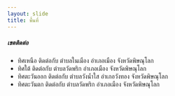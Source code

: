 ```yaml
---
layout: slide
title: พื้นที่
---
```

##### เขตติดต่อ
* ทิศเหนือ ติดต่อกับ ตำบลในเมือง อำเภอเมือง จังหวัดพิษณุโลก
* ทิศใต้ ติดต่อกับ ตำบลวัดพริก อำเภอเมือง จังหวัดพิษณุโลก
* ทิศตะวันออก ติดต่อกับ ตำบลวังน้ำใส อำเภอวังทอง จังหวัดพิษณุโลก
* ทิศตะวันตก ติดต่อกับ ตำบลวัดพริก อำเภอเมือง จังหวัดพิษณุโลก
